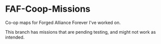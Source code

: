 # FAF-Coop-Missions
Co-op maps for Forged Alliance Forever I've worked on.

This branch has missions that are pending testing, and might not work as intended.
